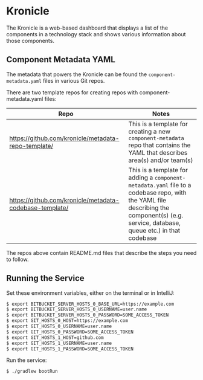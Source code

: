 # Kronicle

The Kronicle is a web-based dashboard that displays a list of the components in a technology stack and shows various 
information about those components.


## Component Metadata YAML

The metadata that powers the Kronicle can be found the `component-metadata.yaml` files in various Git repos. 

There are two template repos for creating repos with component-metadata.yaml files:

| Repo | Notes |
|---|---|
| https://github.com/kronicle/metadata-repo-template/ | This is a template for creating a new `component-metadata` repo that contains the YAML that describes area(s) and/or team(s) |
| https://github.com/kronicle/metadata-codebase-template/ | This is a template for adding a `component-metadata.yaml` file to a codebase repo, with the YAML file describing the component(s) (e.g. service, database, queue etc.) in that codebase |

The repos above contain README.md files that describe the steps you need to follow.  


## Running the Service

Set these environment variables, either on the terminal or in IntelliJ:

```bash
$ export BITBUCKET_SERVER_HOSTS_0_BASE_URL=https://example.com
$ export BITBUCKET_SERVER_HOSTS_0_USERNAME=user.name
$ export BITBUCKET_SERVER_HOSTS_0_PASSWORD=SOME_ACCESS_TOKEN
$ export GIT_HOSTS_0_HOST=https://example.com
$ export GIT_HOSTS_0_USERNAME=user.name
$ export GIT_HOSTS_0_PASSWORD=SOME_ACCESS_TOKEN
$ export GIT_HOSTS_1_HOST=github.com
$ export GIT_HOSTS_1_USERNAME=user.name
$ export GIT_HOSTS_1_PASSWORD=SOME_ACCESS_TOKEN
```

Run the service:

```bash
$ ./gradlew bootRun
```
